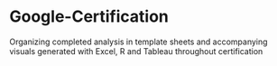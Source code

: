 # Google-Certification
Organizing completed analysis in template sheets and accompanying visuals generated with Excel, R and Tableau throughout certification
